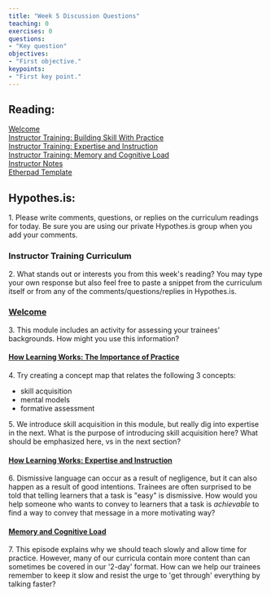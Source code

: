 ```yaml
--- 
title: "Week 5 Discussion Questions"    
teaching: 0 
exercises: 0    
questions:  
- "Key question"    
objectives: 
- "First objective."    
keypoints:  
- "First key point."    
---
```

## Reading:
[Welcome](https://carpentries.github.io/instructor-training/01-welcome/)  
[Instructor Training: Building Skill With Practice](https://carpentries.github.io/instructor-training/02-practice-learning/)   
[Instructor Training: Expertise and Instruction](https://carpentries.github.io/instructor-training/03-expertise/)  
[Instructor Training: Memory and Cognitive Load](https://carpentries.github.io/instructor-training/05-memory/index.html)  
[Instructor Notes](https://carpentries.github.io/instructor-training/guide/index.html)   
[Etherpad Template](http://pad.software-carpentry.org/ttt-template)  

## Hypothes.is: 
1\. Please write comments, questions, or replies on the curriculum readings for today. Be sure you are using our private Hypothes.is group when you add your comments. 

### Instructor Training Curriculum
2\. What stands out or interests you from this week's reading? You may type your own response but also feel free to paste a snippet from the curriculum itself or from any of the comments/questions/replies in Hypothes.is. 

### [Welcome](https://carpentries.github.io/instructor-training/01-welcome/)
3\. This module includes an activity for assessing your trainees' backgrounds. How might you use this information?

#### [How Learning Works: The Importance of Practice](https://carpentries.github.io/instructor-training/02-practice-learning/) 
4\. Try creating a concept map that relates the following 3 concepts: 
- skill acquisition
- mental models
- formative assessment
    
5\. We introduce skill acquisition in this module, but really dig into expertise in the next. What is the purpose of introducing skill acquisition here? What should be emphasized here, vs in the next section?
    
#### [How Learning Works: Expertise and Instruction](https://carpentries.github.io/instructor-training/03-expertise/)
6\. Dismissive language can occur as a result of negligence, but it can also happen as a result of good intentions.
Trainees are often surprised to be told that telling learners that a task is "easy" is dismissive.
How would you help someone who wants to convey to learners that a task is *achievable* to find a way to convey that message in a more motivating way?

#### [Memory and Cognitive Load](https://carpentries.github.io/instructor-training/05-memory/index.html)
7\. This episode explains why we should teach slowly and allow time for practice. However, many of our curricula contain 
more content than can sometimes be covered in our '2-day' format. How can we help our trainees remember to keep it slow and 
resist the urge to 'get through' everything by talking faster?



